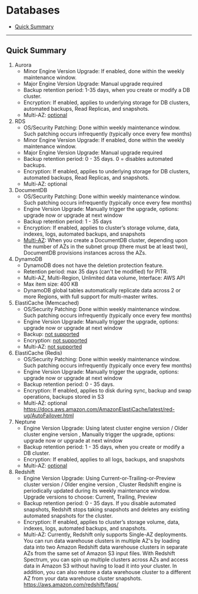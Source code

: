 # Databases

- [Quick Summary](#quick-summary)

---
## Quick Summary

1. Aurora
   - Minor Engine Version Upgrade: If enabled, done within the weekly maintenance window.
   - Major Engine Version Upgrade: Manual upgrade required
   - Backup retention period: 1-35 days, when you create or modify a DB cluster.
   - Encryption: If enabled, applies to underlying storage for DB clusters, automated backups, Read Replicas, and snapshots.
   - Multi-AZ: [optional](https://docs.aws.amazon.com/AmazonRDS/latest/AuroraUserGuide/Concepts.AuroraHighAvailability.html)
2. RDS
   - OS/Security Patching: Done within weekly maintenance window. Such patching occurs infrequently (typically once every few months)
   - Minor Engine Version Upgrade: If enabled, done within the weekly maintenance window.
   - Major Engine Version Upgrade: Manual upgrade required
   - Backup retention period: 0 - 35 days. 0 = disables automated backups.
   - Encryption: If enabled, applies to underlying storage for DB clusters, automated backups, Read Replicas, and snapshots.
   - Multi-AZ: optional
3. DocumentDB 
   - OS/Security Patching: Done within weekly maintenance window. Such patching occurs infrequently (typically once every few months)
   - Engine Version Upgrade: Manually trigger the upgrade, options: upgrade now or upgrade at next window
   - Backup retention period: 1 - 35 days
   - Encryption: If enabled, applies to cluster’s storage volume, data, indexes, logs, automated backups, and snapshots
   - [Multi-AZ](https://docs.aws.amazon.com/documentdb/latest/developerguide/replication.html): When you create a DocumentDB cluster, depending upon the number of AZs in the subnet group (there must be at least two), DocumentDB provisions instances across the AZs.
4. DynamoDB
   - DynamoDB does not have the deletion protection feature.
   - Retention period: max 35 days (can't be modified) for PITR.
   - Multi-AZ, Multi-Region, Unlimited data volume, Interface: AWS API
   - Max item size: 400 KB
   - DynamoDB global tables automatically replicate data across 2 or more Regions, with full support for multi-master writes.
5. ElastiCache (Memcached)
   - OS/Security Patching: Done within weekly maintenance window. Such patching occurs infrequently (typically once every few months)
   - Engine Version Upgrade: Manually trigger the upgrade, options: upgrade now or upgrade at next window
   - Backup: [not supported](https://aws.amazon.com/elasticache/faqs/)
   - Encryption: [not supported](https://docs.aws.amazon.com/AmazonElastiCache/latest/mem-ug/SelectEngine.html)
   - Multi-AZ: [not supported](https://aws.amazon.com/elasticache/faqs/)
6. ElastiCache (Redis)
   - OS/Security Patching: Done within weekly maintenance window. Such patching occurs infrequently (typically once every few months)
   - Engine Version Upgrade: Manually trigger the upgrade, options: upgrade now or upgrade at next window
   - Backup retention period: 0 - 35 days. 
   - Encryption: If enabled, applies to disk during sync, backup and swap operations, backups stored in S3
   - Multi-AZ: optional https://docs.aws.amazon.com/AmazonElastiCache/latest/red-ug/AutoFailover.html
7. Neptune 
   - Engine Version Upgrade: Using latest cluster engine version / Older cluster engine version , Manually trigger the upgrade, options: upgrade now or upgrade at next window
   - Backup retention period: 1 - 35 days, when you create or modify a DB cluster.
   - Encryption: If enabled, applies to all logs, backups, and snapshots
   - Multi-AZ: [optional](https://docs.aws.amazon.com/neptune/latest/userguide/feature-overview-availability.html)
8. Redshift  
   - Engine Version Upgrade: Using Current-or-Trailing-or-Preview cluster version / Older engine version , Cluster Redshift engine is periodically updated during its weekly maintenance window. Upgrade versions to choose: Current, Trailing, Preview
   - Backup retention period: 0 - 35 days. If you disable automated snapshots, Redshift stops taking snapshots and deletes any existing automated snapshots for the cluster.
   - Encryption: If enabled, applies to cluster’s storage volume, data, indexes, logs, automated backups, and snapshots.
   - Multi-AZ: Currently, Redshift only supports Single-AZ deployments. You can run data warehouse clusters in multiple AZ's by loading data into two Amazon Redshift data warehouse clusters in separate AZs from the same set of Amazon S3 input files. With Redshift Spectrum, you can spin up multiple clusters across AZs and access data in Amazon S3 without having to load it into your cluster. In addition, you can also restore a data warehouse cluster to a different AZ from your data warehouse cluster snapshots. https://aws.amazon.com/redshift/faqs/

